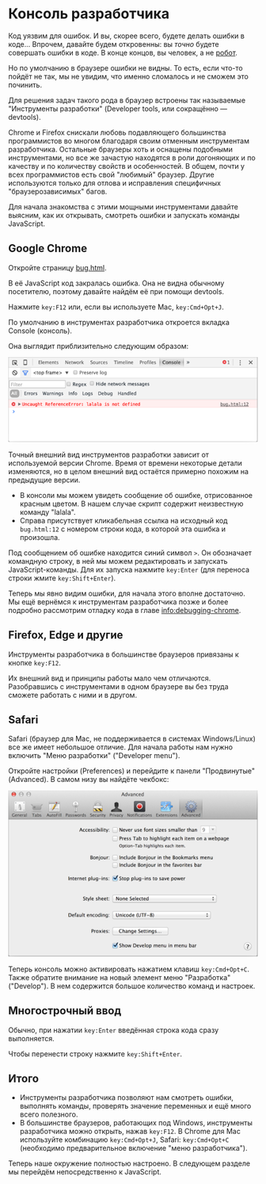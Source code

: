 # Консоль разработчика

Код уязвим для ошибок. И вы, скорее всего, будете делать ошибки в коде... Впрочем, давайте будем откровенны: вы *точно* будете совершать ошибки в коде. В конце концов, вы человек, а не [робот](https://ru.wikipedia.org/wiki/%D0%91%D0%B5%D0%BD%D0%B4%D0%B5%D1%80_(%D0%A4%D1%83%D1%82%D1%83%D1%80%D0%B0%D0%BC%D0%B0)).

Но по умолчанию в браузере ошибки не видны. То есть, если что-то пойдёт не так, мы не увидим, что именно сломалось и не сможем это починить.

Для решения задач такого рода в браузер встроены так называемые "Инструменты разработки" (Developer tools, или сокращённо — devtools).

Chrome и Firefox снискали любовь подавляющего большинства программистов во многом благодаря своим отменным инструментам разработчика. Остальные браузеры хоть и оснащены подобными инструментами, но все же зачастую находятся в роли догоняющих и по качеству и по количеству свойств и особенностей. В общем, почти у всех программистов есть свой "любимый" браузер. Другие используются только для отлова и исправления специфичных "браузерозависимых" багов.

Для начала знакомства с этими мощными инструментами давайте выясним, как их открывать, смотреть ошибки и запускать команды JavaScript.

## Google Chrome

Откройте страницу [bug.html](bug.html).

В её JavaScript код закралась ошибка. Она не видна обычному посетителю, поэтому давайте найдём её при помощи devtools.

Нажмите `key:F12` или, если вы используете Mac, `key:Cmd+Opt+J`.

По умолчанию в инструментах разработчика откроется вкладка Console (консоль).

Она выглядит приблизительно следующим образом:

![chrome](chrome.png)

Точный внешний вид инструментов разработки зависит от используемой версии Chrome. Время от времени некоторые детали изменяются, но в целом внешний вид остаётся примерно похожим на предыдущие версии.

- В консоли мы можем увидеть сообщение об ошибке, отрисованное красным цветом. В нашем случае скрипт содержит неизвестную команду "lalala".
- Справа присутствует кликабельная ссылка на исходный код `bug.html:12` с номером строки кода, в которой эта ошибка и произошла.

Под сообщением об ошибке находится синий символ `>`. Он обозначает командную строку, в ней мы можем редактировать и запускать JavaScript-команды. Для их запуска нажмите `key:Enter` (для переноса строки жмите `key:Shift+Enter`).

Теперь мы явно видим ошибки, для начала этого вполне достаточно. Мы ещё вернёмся к инструментам разработчика позже и более подробно рассмотрим отладку кода в главе <info:debugging-chrome>.


## Firefox, Edge и другие

Инструменты разработчика в большинстве браузеров привязаны к кнопке `key:F12`.

Их внешний вид и принципы работы мало чем отличаются. Разобравшись с инструментами в одном браузере вы без труда сможете работать с ними и в другом.

## Safari

Safari (браузер для Mac, не поддерживается в системах Windows/Linux) все же имеет небольшое отличие. Для начала работы нам нужно включить "Меню разработки" ("Developer menu").

Откройте настройки (Preferences) и перейдите к панели "Продвинутые" (Advanced). В самом низу вы найдёте чекбокс:

![safari](safari.png)

Теперь консоль можно активировать нажатием клавиш `key:Cmd+Opt+C`. Также обратите внимание на новый элемент меню "Разработка" ("Develop"). В нем содержится большое количество команд и настроек.

## Многострочный ввод

Обычно, при нажатии `key:Enter` введённая строка кода сразу выполняется.

Чтобы перенести строку нажмите `key:Shift+Enter`.

## Итого

- Инструменты разработчика позволяют нам смотреть ошибки, выполнять команды, проверять значение переменных и ещё много всего полезного.
- В большинстве браузеров, работающих под Windows, инструменты разработчика можно открыть, нажав `key:F12`. В Chrome для Mac используйте комбинацию `key:Cmd+Opt+J`, Safari: `key:Cmd+Opt+C` (необходимо предварительное включение "меню разработчика").

Теперь наше окружение полностью настроено. В следующем разделе мы перейдём непосредственно к JavaScript.